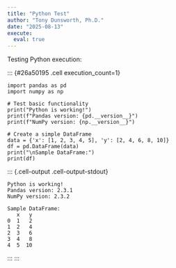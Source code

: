 ```yaml
---
title: "Python Test"
author: "Tony Dunsworth, Ph.D."
date: "2025-08-13"
execute: 
  eval: true
---
```


Testing Python execution:

::: {#26a50195 .cell execution_count=1}
``` {.python .cell-code}
import pandas as pd
import numpy as np

# Test basic functionality
print("Python is working!")
print(f"Pandas version: {pd.__version__}")
print(f"NumPy version: {np.__version__}")

# Create a simple DataFrame
data = {'x': [1, 2, 3, 4, 5], 'y': [2, 4, 6, 8, 10]}
df = pd.DataFrame(data)
print("\nSample DataFrame:")
print(df)
```

::: {.cell-output .cell-output-stdout}
```
Python is working!
Pandas version: 2.3.1
NumPy version: 2.3.2

Sample DataFrame:
   x   y
0  1   2
1  2   4
2  3   6
3  4   8
4  5  10
```
:::
:::


